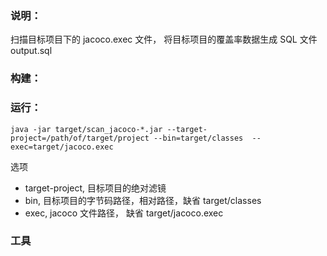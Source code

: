 ### 说明：
扫描目标项目下的 jacoco.exec 文件， 将目标项目的覆盖率数据生成 SQL 文件 output.sql 


### 构建：


### 运行：

`java -jar target/scan_jacoco-*.jar --target-project=/path/of/target/project --bin=target/classes  --exec=target/jacoco.exec`

选项
- target-project,  目标项目的绝对滤镜
- bin, 目标项目的字节码路径，相对路径，缺省 target/classes 
- exec, jacoco 文件路径， 缺省 target/jacoco.exec 


### 工具
